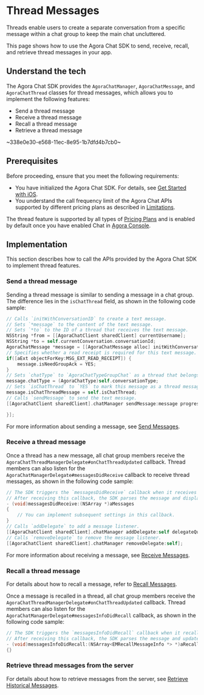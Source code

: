 # Thread Messages

Threads enable users to create a separate conversation from a specific message within a chat group to keep the main chat uncluttered.

This page shows how to use the Agora Chat SDK to send, receive, recall, and retrieve thread messages in your app.

## Understand the tech

The Agora Chat SDK provides the `AgoraChatManager`, `AgoraChatMessage`, and `AgoraChatThread` classes for thread messages, which allows you to implement the following features:

- Send a thread message
- Receive a thread message
- Recall a thread message
- Retrieve a thread message

~338e0e30-e568-11ec-8e95-1b7dfd4b7cb0~

## Prerequisites

Before proceeding, ensure that you meet the following requirements:

- You have initialized the Agora Chat SDK. For details, see [Get Started with iOS](./agora_chat_get_started_ios?platform=ios).
- You understand the call frequency limit of the Agora Chat APIs supported by different pricing plans as described in [Limitations](./agora_chat_limitation?platform=ios).

<div class="alert info">The thread feature is supported by all types of <a href="https://docs.agora.io/en/agora-chat/agora_chat_plan">Pricing Plans</a> and is enabled by default once you have enabled Chat in <a href="https://console.agora.io/">Agora Console</a>.</div>

## Implementation

This section describes how to call the APIs provided by the Agora Chat SDK to implement thread features.

### Send a thread message

Sending a thread message is similar to sending a message in a chat group. The difference lies in the `isChatThread` field, as shown in the following code sample:

```ObjectiveC
// Calls `initWithConversationID` to create a text message. 
// Sets `*message` to the content of the text message.
// Sets `*to` to the ID of a thread that receives the text message.
NSString *from = [[AgoraChatClient sharedClient] currentUsername];
NSString *to = self.currentConversation.conversationId;
AgoraChatMessage *message = [[AgoraChatMessage alloc] initWithConversationID:to from:from to:to body:aBody ext:aExt];
// Specifies whether a read receipt is required for this text message.
if([aExt objectForKey:MSG_EXT_READ_RECEIPT]) {
    message.isNeedGroupAck = YES;
}
// Sets `chatType` to `AgoraChatTypeGroupChat` as a thread that belongs to a chat group.
message.chatType = (AgoraChatType)self.conversationType;
// Sets `isChatThread` to `YES` to mark this message as a thread message.
message.isChatThreadMessage = self.isChatThread;
// Calls `sendMessage` to send the text message.
[[AgoraChatClient sharedClient].chatManager sendMessage:message progress:nil completion:^(AgoraChatMessage *message, AgoraChatError *error) {

}];
```

For more information about sending a message, see [Send Messages](./agora_chat_send_receive_message_ios?platform=iOS#send-a-text-message).


### Receive a thread message

Once a thread has a new message, all chat group members receive the `AgoraChatThreadManagerDelegate#onChatThreadUpdated` callback. Thread members can also listen for the `AgoraChatManagerDelegate#messagesDidReceive` callback to receive thread messages, as shown in the following code sample:

```ObjectiveC
// The SDK triggers the `messagesDidReceive` callback when it receives a message.
// After receiving this callback, the SDK parses the message and displays it.
- (void)messagesDidReceive:(NSArray *)aMessages
{
    // You can implement subsequent settings in this callback.
}
// Calls `addDelegate` to add a message listener.
[[AgoraChatClient sharedClient].chatManager addDelegate:self delegateQueue:nil];
// Calls `removeDelegate` to remove the message listener.
[[AgoraChatClient sharedClient].chatManager removeDelegate:self];
```

For more information about receiving a message, see [Receive Messages](./agora_chat_send_receive_message_ios?platform=iOS#receive-a-message).


### Recall a thread message

For details about how to recall a message, refer to [Recall Messages](./agora_chat_send_receive_message_ios?platform=iOS#recall-a-message).

Once a message is recalled in a thread, all chat group members receive the `AgoraChatThreadManagerDelegate#onChatThreadUpdated` callback. Thread members can also listen for the `AgoraChatManagerDelegate#messagesInfoDidRecall` callback, as shown in the following code sample:

```ObjectiveC
// The SDK triggers the `messagesInfoDidRecall` callback when it recalls a message.
// After receiving this callback, the SDK parses the message and updates its display.
- (void)messagesInfoDidRecall:(NSArray<EMRecallMessageInfo *> *)aRecallMessagesInfo
{}
```

### Retrieve thread messages from the server

For details about how to retrieve messages from the server, see [Retrieve Historical Messages](./agora_chat_retrieve_message_ios?platform=iOS#retrieve-historical-messages-of-the-specified-conversation).
